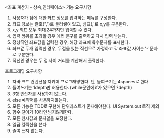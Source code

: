 <좌표 계산기 - 상속,인터페이스>
기능 요구사항
1. 사용자가 점에 대한 좌표 정보를 입력하는 메뉴를 구성한다.
2. 좌표 정보는 괄호(",")로 둘러쌓여 있고, 쉼표(,)로 x,y를 구분한다.
3. x,y 좌표 모두 최대 24까지만 입력할 수 있다.
4. 입력 범위를 초과할 경우 에러 문구를 출력하고 다시 입력 받는다.
5. 정상적인 좌표값을 입력한 경우, 해당 좌표에 특수문자를 표시한다.
6. 좌표값 두개 입력한 경우, 두점을 있는 직선으로 가정하고 각 좌표값 사이는 '-'문자로 구분한다.
7. 직선인 경우는 두 점 사이 거리를 계산해서 출력한다.

프로그래밍 요구사항
1. 자바 코드 컨벤션을 지키며 프로그래밍한다. 단, 들여쓰기는 4spaces로 한다.
2. 들여쓰기는 1depth만 허용한다. (while문안에 if가 있으면 2depth)
3. 3항 연산자를 사용하지 않는다.
4. else 예약어를 사용하지않는다.
5. 모든 기능은 TDD로 구현해 단위테스트가 존재해야한다. UI System.out 로직 제외
6. 함수 길이가 10라인 넘지않게한다.
7. 모든 원시값과 문자열을 포장한다.
8. 일급 컬렉션을 쓴다.
9. 줄여 쓰지 않는다.
